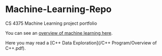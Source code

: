# Machine-Learning-Repo
CS 4375 Machine Learning project portfolio



You can see an [overview of machine learning here](/Overview-of-ML/Overview-of-ML.pdf).

Here you may read a [C++ Data Exploration](/C++ Program/Overview of C++.pdf).

